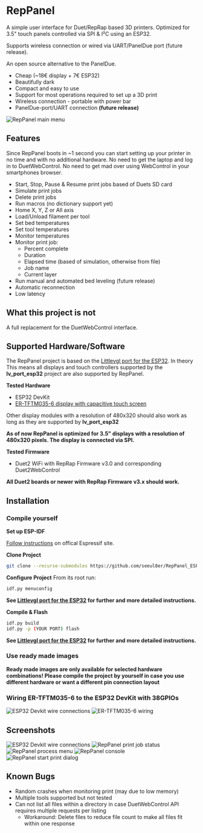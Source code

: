 # RepPanel

A simple user interface for Duet/RepRap based 3D printers. Optimized for 3.5" touch
panels controlled via SPI & I²C using an ESP32.

Supports wireless connection or wired via UART/PanelDue port (future release).

An open source alternative to the PanelDue.
  - Cheap (~18€ display + 7€ ESP32)
  - Beautifully dark
  - Compact and easy to use
  - Support for most operations required to set up a 3D print
  - Wireless connection - portable with power bar
  - PanelDue-port/UART connection **(future release)**

![RepPanel main menu](wiki/RepPanel_Main.png)

## Features
Since RepPanel boots in ~1 second you can start setting up your printer in no time and with no additional hardware.
No need to get the laptop and log in to DuetWebControl. No need to get mad over using WebControl in your smartphones
browser.

 - Start, Stop, Pause & Resume print jobs based of Duets SD card
 - Simulate print jobs
 - Delete print jobs
 - Run macros (no dictionary support yet)
 - Home X, Y, Z or All axis
 - Load/Unload filament per tool
 - Set bed temperatures
 - Set tool temperatures
 - Monitor temperatures
 - Monitor print job:
   - Percent complete
   - Duration
   - Elapsed time (based of simulation, otherwise from file)
   - Job name
   - Current layer
 - Run manual and automated bed leveling (future release)
 - Automatic reconnection
 - Low latency


## What this project is not
A full replacement for the DuetWebControl interface.

## Supported Hardware/Software
The RepPanel project is based on the [Littlevgl port for the ESP32](https://github.com/littlevgl/lv_port_esp32).
In theory This means all displays and touch controllers supported by the **lv_port_esp32** project are also supported
by RepPanel.

**Tested Hardware**
  - ESP32 DevKit
  - [ER-TFTM035-6 display with capacitive touch screen](https://www.buydisplay.com/lcd-3-5-inch-320x480-tft-display-module-optl-touch-screen-w-breakout-board)

Other display modules with a resolution of 480x320 should also work as long as they are supported by **lv_port_esp32**

**As of now RepPanel is optimized for 3.5" displays with a resolution of 480x320 pixels. The display is connected via SPI.**

**Tested Firmware**
  - Duet2 WiFi with RepRap Firmware v3.0 and corresponding Duet2WebControl

**All Duet2 boards or newer with RepRap Firmware v3.x should work.**

## Installation

### Compile yourself
**Set up ESP-IDF**

[Follow instructions](https://docs.espressif.com/projects/esp-idf/en/v4.0/get-started/index.html#step-1-install-prerequisites) on offical Espressif site.

**Clone Project**

```bash
git clone --recurse-submodules https://github.com/seeul8er/RepPanel_ESP32
```

**Configure Project**
From its root run:
```bash
idf.py menuconfig
```
**See [Littlevgl port for the ESP32](https://github.com/littlevgl/lv_port_esp32) for further and more detailed instructions.**

**Compile & Flash**
```bash
idf.py build
idf.py -p (YOUR PORT) flash
```
**See [Littlevgl port for the ESP32](https://github.com/littlevgl/lv_port_esp32) for further and more detailed instructions.**

### Use ready made images
**Ready made images are only available for selected hardware combinations! Please compile the project by yourself in
case you use different hardware or want a different pin connection layout**

### Wiring ER-TFTM035-6 to the ESP32 DevKit with 38GPIOs

![ESP32 Devkit wire connections](wiki/Wiring_ESP32_DevKit_38GPIOs.jpg)
![ER-TFTM035-6 wiring](wiki/Wiring_ERTFT.jpg)

## Screenshots
![ESP32 Devkit wire connections](wiki/RepPanel_Working.jpg)
![RepPanel print job status](wiki/RepPanel_JobStatus.png)
![RepPanel process menu](wiki/RepPanel_Process.png)
![RepPanel console](wiki/RepPanel_Console.png)
![RepPanel start print dialog](wiki/RepPanel_Job.png)

## Known Bugs
- Random crashes when monitoring print (may due to low memory)
- Multiple tools supported but not tested
- Can not list all files within a directory in case DuetWebControl API requires multiple requests per listing
  - Workaround: Delete files to reduce file count to make all files fit within one response

